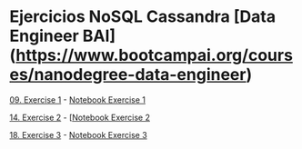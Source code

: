 # Ejercicios NoSQL Cassandra [Data Engineer BAI] (https://www.bootcampai.org/courses/nanodegree-data-engineer)

[09. Exercise 1](https://www.bootcampai.org/courses/nanodegree-data-engineer/lesson/09-exercise-1/) - [Notebook Exercise 1](/Notebooks/09.Exercise1.ipynb)

[14. Exercise 2](https://www.bootcampai.org/courses/nanodegree-data-engineer/lesson/14-exercise-2/) - [[Notebook Exercise 2](/Notebooks/09.Exercise1.ipynb)

[18. Exercise 3](https://www.bootcampai.org/courses/nanodegree-data-engineer/lesson/18-exercise-3/) - [Notebook Exercise 3](/Notebooks/09.Exercise1.ipynb)
